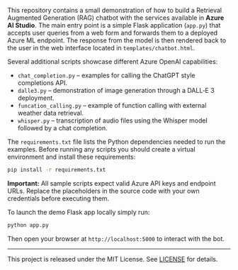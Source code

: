 
This repository contains a small demonstration of how to build a Retrieval
Augmented Generation (RAG) chatbot with the services available in **Azure AI
Studio**.  The main entry point is a simple Flask application (`app.py`) that
accepts user queries from a web form and forwards them to a deployed Azure ML
endpoint.  The response from the model is then rendered back to the user in the
web interface located in `templates/chatbot.html`.

Several additional scripts showcase different Azure OpenAI capabilities:

- `chat_completion.py` – examples for calling the ChatGPT style completions
  API.
- `dalle3.py` – demonstration of image generation through a DALL‑E 3
  deployment.
- `funcation_calling.py` – example of function calling with external weather
  data retrieval.
- `whisper.py` – transcription of audio files using the Whisper model followed
  by a chat completion.

The `requirements.txt` file lists the Python dependencies needed to run the
examples.  Before running any scripts you should create a virtual environment
and install these requirements:

```bash
pip install -r requirements.txt
```

**Important:** All sample scripts expect valid Azure API keys and endpoint
URLs.  Replace the placeholders in the source code with your own credentials
before executing them.

To launch the demo Flask app locally simply run:

```bash
python app.py
```

Then open your browser at `http://localhost:5000` to interact with the bot.

---

This project is released under the MIT License.  See [LICENSE](LICENSE) for
details.
